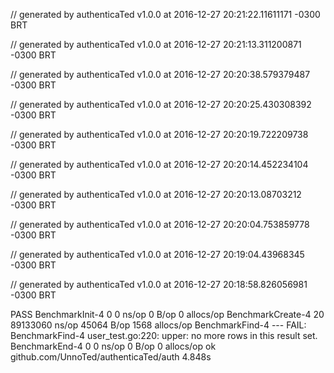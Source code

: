 // generated by authenticaTed v1.0.0 at 2016-12-27 20:21:22.11611171 -0300 BRT


// generated by authenticaTed v1.0.0 at 2016-12-27 20:21:13.311200871 -0300 BRT


// generated by authenticaTed v1.0.0 at 2016-12-27 20:20:38.579379487 -0300 BRT


// generated by authenticaTed v1.0.0 at 2016-12-27 20:20:25.430308392 -0300 BRT


// generated by authenticaTed v1.0.0 at 2016-12-27 20:20:19.722209738 -0300 BRT


// generated by authenticaTed v1.0.0 at 2016-12-27 20:20:14.452234104 -0300 BRT


// generated by authenticaTed v1.0.0 at 2016-12-27 20:20:13.08703212 -0300 BRT


// generated by authenticaTed v1.0.0 at 2016-12-27 20:20:04.753859778 -0300 BRT


// generated by authenticaTed v1.0.0 at 2016-12-27 20:19:04.43968345 -0300 BRT


// generated by authenticaTed v1.0.0 at 2016-12-27 20:18:58.826056981 -0300 BRT


PASS
BenchmarkInit-4  	       0	         0 ns/op	       0 B/op	       0 allocs/op
BenchmarkCreate-4	      20	  89133060 ns/op	   45064 B/op	    1568 allocs/op
BenchmarkFind-4  	--- FAIL: BenchmarkFind-4
	user_test.go:220: upper: no more rows in this result set.
BenchmarkEnd-4   	       0	         0 ns/op	       0 B/op	       0 allocs/op
ok  	github.com/UnnoTed/authenticaTed/auth	4.848s

